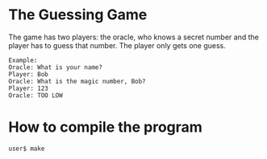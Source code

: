 # The Guessing Game

The game has two players: the oracle, who knows a secret number and the player has to guess that number.
The player only gets one guess.

```
Example:
Oracle: What is your name?
Player: Bob
Oracle: What is the magic number, Bob?
Player: 123
Oracle: TOO LOW
```

# How to compile the program
```Terminal
user$ make
```
